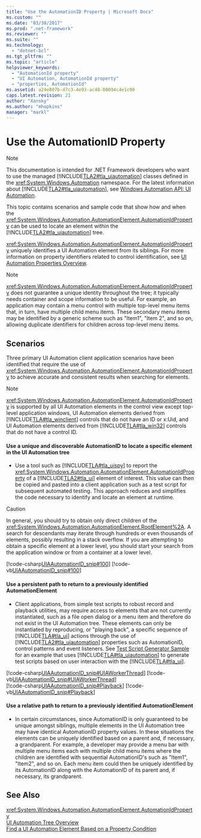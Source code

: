 ```yaml
---
title: "Use the AutomationID Property | Microsoft Docs"
ms.custom: ""
ms.date: "03/30/2017"
ms.prod: ".net-framework"
ms.reviewer: ""
ms.suite: ""
ms.technology: 
  - "dotnet-bcl"
ms.tgt_pltfrm: ""
ms.topic: "article"
helpviewer_keywords: 
  - "AutomationId property"
  - "UI Automation, AutomationId property"
  - "properties, AutomationId"
ms.assetid: a24e807b-d7c3-4e93-ac48-80094c4e1c90
caps.latest.revision: 21
author: "Xansky"
ms.author: "mhopkins"
manager: "markl"
---
```

# Use the AutomationID Property
> [!NOTE]
>  This documentation is intended for .NET Framework developers who want to use the managed [!INCLUDE[TLA2#tla_uiautomation](../../../includes/tla2sharptla-uiautomation-md.md)] classes defined in the <xref:System.Windows.Automation> namespace. For the latest information about [!INCLUDE[TLA2#tla_uiautomation](../../../includes/tla2sharptla-uiautomation-md.md)], see [Windows Automation API: UI Automation](http://go.microsoft.com/fwlink/?LinkID=156746).  
  
 This topic contains scenarios and sample code that show how and when the <xref:System.Windows.Automation.AutomationElement.AutomationIdProperty> can be used to locate an element within the [!INCLUDE[TLA2#tla_uiautomation](../../../includes/tla2sharptla-uiautomation-md.md)] tree.  
  
 <xref:System.Windows.Automation.AutomationElement.AutomationIdProperty> uniquely identifies a UI Automation element from its siblings. For more information on property identifiers related to control identification, see [UI Automation Properties Overview](../../../docs/framework/ui-automation/ui-automation-properties-overview.md).  
  
> [!NOTE]
>  <xref:System.Windows.Automation.AutomationElement.AutomationIdProperty> does not guarantee a unique identity throughout the tree; it typically needs container and scope information to be useful. For example, an application may contain a menu control with multiple top-level menu items that, in turn, have multiple child menu items. These secondary menu items may be identified by a generic scheme such as "Item1", "Item 2", and so on, allowing duplicate identifiers for children across top-level menu items.  
  
## Scenarios  
 Three primary UI Automation client application scenarios have been identified that require the use of <xref:System.Windows.Automation.AutomationElement.AutomationIdProperty> to achieve accurate and consistent results when searching for elements.  
  
> [!NOTE]
>  <xref:System.Windows.Automation.AutomationElement.AutomationIdProperty> is supported by all UI Automation elements in the control view except top-level application windows, UI Automation elements derived from [!INCLUDE[TLA#tla_winclient](../../../includes/tlasharptla-winclient-md.md)] controls that do not have an ID or x:Uid, and UI Automation elements derived from [!INCLUDE[TLA#tla_win32](../../../includes/tlasharptla-win32-md.md)] controls that do not have a control ID.  
  
#### Use a unique and discoverable AutomationID to locate a specific element in the UI Automation tree  
  
-   Use a tool such as [!INCLUDE[TLA#tla_uispy](../../../includes/tlasharptla-uispy-md.md)] to report the <xref:System.Windows.Automation.AutomationElement.AutomationIdProperty> of a [!INCLUDE[TLA2#tla_ui](../../../includes/tla2sharptla-ui-md.md)] element of interest. This value can then be copied and pasted into a client application such as a test script for subsequent automated testing. This approach reduces and simplifies the code necessary to identify and locate an element at runtime.  
  
> [!CAUTION]
>  In general, you should try to obtain only direct children of the <xref:System.Windows.Automation.AutomationElement.RootElement%2A>. A search for descendants may iterate through hundreds or even thousands of elements, possibly resulting in a stack overflow. If you are attempting to obtain a specific element at a lower level, you should start your search from the application window or from a container at a lower level.  
  
 [!code-csharp[UIAAutomationID_snip#100](../../../samples/snippets/csharp/VS_Snippets_Wpf/UIAAutomationID_snip/CSharp/FindByAutomationID.xaml.cs#100)]
 [!code-vb[UIAAutomationID_snip#100](../../../samples/snippets/visualbasic/VS_Snippets_Wpf/UIAAutomationID_snip/VisualBasic/FindByAutomationID.xaml.vb#100)]  
  
#### Use a persistent path to return to a previously identified AutomationElement  
  
-   Client applications, from simple test scripts to robust record and playback utilities, may require access to elements that are not currently instantiated, such as a file open dialog or a menu item and therefore do not exist in the UI Automation tree. These elements can only be instantiated by reproducing, or "playing back", a specific sequence of [!INCLUDE[TLA#tla_ui](../../../includes/tlasharptla-ui-md.md)] actions through the use of [!INCLUDE[TLA2#tla_uiautomation](../../../includes/tla2sharptla-uiautomation-md.md)] properties such as AutomationID, control patterns and event listeners. See [Test Script Generator Sample](http://msdn.microsoft.com/en-us/028467fd-2980-4691-9522-0131dcef23a0) for an example that uses [!INCLUDE[TLA#tla_uiautomation](../../../includes/tlasharptla-uiautomation-md.md)] to generate test scripts based on user interaction with the [!INCLUDE[TLA#tla_ui](../../../includes/tlasharptla-ui-md.md)].  
  
 [!code-csharp[UIAAutomationID_snip#UIAWorkerThread](../../../samples/snippets/csharp/VS_Snippets_Wpf/UIAAutomationID_snip/CSharp/FindByAutomationID.xaml.cs#uiaworkerthread)]
 [!code-vb[UIAAutomationID_snip#UIAWorkerThread](../../../samples/snippets/visualbasic/VS_Snippets_Wpf/UIAAutomationID_snip/VisualBasic/FindByAutomationID.xaml.vb#uiaworkerthread)]  
[!code-csharp[UIAAutomationID_snip#Playback](../../../samples/snippets/csharp/VS_Snippets_Wpf/UIAAutomationID_snip/CSharp/FindByAutomationID.xaml.cs#playback)]
[!code-vb[UIAAutomationID_snip#Playback](../../../samples/snippets/visualbasic/VS_Snippets_Wpf/UIAAutomationID_snip/VisualBasic/FindByAutomationID.xaml.vb#playback)]  
  
#### Use a relative path to return to a previously identified AutomationElement  
  
-   In certain circumstances, since AutomationID is only guaranteed to be unique amongst siblings, multiple elements in the UI Automation tree may have identical AutomationID property values. In these situations the elements can be uniquely identified based on a parent and, if necessary, a grandparent. For example, a developer may provide a menu bar with multiple menu items each with multiple child menu items where the children are identified with sequential AutomationID's such as "Item1", "Item2", and so on. Each menu item could then be uniquely identified by its AutomationID along with the AutomationID of its parent and, if necessary, its grandparent.  
  
## See Also  
 <xref:System.Windows.Automation.AutomationElement.AutomationIdProperty>   
 [UI Automation Tree Overview](../../../docs/framework/ui-automation/ui-automation-tree-overview.md)   
 [Find a UI Automation Element Based on a Property Condition](../../../docs/framework/ui-automation/find-a-ui-automation-element-based-on-a-property-condition.md)